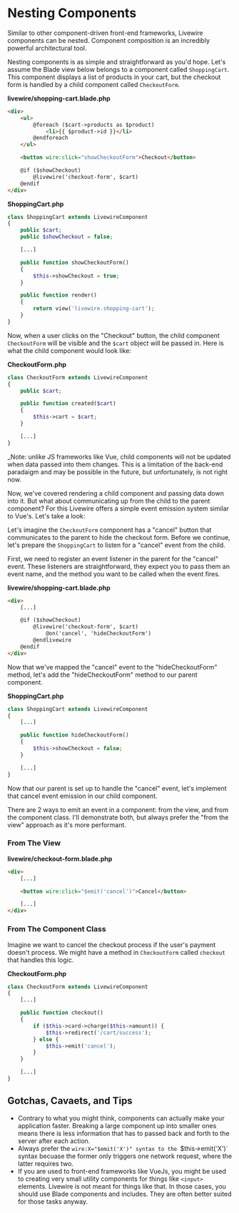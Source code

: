 # Nesting Components

Similar to other component-driven front-end frameworks, Livewire components can be nested. Component composition is an incredibly powerful architectural tool.

Nesting components is as simple and straightforward as you'd hope. Let's assume the Blade view below belongs to a component called `ShoppingCart`. This component displays a list of products in your cart, but the checkout form is handled by a child component called `CheckoutForm`.

**livewire/shopping-cart.blade.php**
```html
<div>
    <ul>
        @foreach ($cart->products as $product)
            <li>{{ $product->id }}</li>
        @endforeach
    </ul>

    <button wire:click="showCheckoutForm">Checkout</button>

    @if ($showCheckout)
        @livewire('checkout-form', $cart)
    @endif
</div>
```

**ShoppingCart.php**
```php
class ShoppingCart extends LivewireComponent
{
    public $cart;
    public $showCheckout = false;

    [...]

    public function showCheckoutForm()
    {
        $this->showCheckout = true;
    }

    public function render()
    {
        return view('livewire.shopping-cart');
    }
}
```

Now, when a user clicks on the "Checkout" button, the child component `CheckoutForm` will be visible and the `$cart` object will be passed in. Here is what the child component would look like:

**CheckoutForm.php**
```php
class CheckoutForm extends LivewireComponent
{
    public $cart;

    public function created($cart)
    {
        $this->cart = $cart;
    }

    [...]
}
```

_Note: unlike JS frameworks like Vue, child components will not be updated when data passed into them changes. This is a limitation of the back-end paradaigm and may be possible in the future, but unfortunately, is not right now.

Now, we've covered rendering a child component and passing data down into it. But what about communicating up from the child to the parent component? For this Livewire offers a simple event emission system similar to Vue's. Let's take a look:

Let's imagine the `CheckoutForm` component has a "cancel" button that communicates to the parent to hide the checkout form. Before we continue, let's prepare the `ShoppingCart` to listen for a "cancel" event from the child.

First, we need to register an event listener in the parent for the "cancel" event. These listeners are straightforward, they expect you to pass them an event name, and the method you want to be called when the event fires.

**livewire/shopping-cart.blade.php**
```html
<div>
    [...]

    @if ($showCheckout)
        @livewire('checkout-form', $cart)
            @on('cancel', 'hideCheckoutForm')
        @endlivewire
    @endif
</div>
```

Now that we've mapped the "cancel" event to the "hideCheckoutForm" method, let's add the "hideCheckoutForm" method to our parent component.

**ShoppingCart.php**
```php
class ShoppingCart extends LivewireComponent
{
    [...]

    public function hideCheckoutForm()
    {
        $this->showCheckout = false;
    }

    [...]
}
```

Now that our parent is set up to handle the "cancel" event, let's implement that cancel event emission in our child component.

There are 2 ways to emit an event in a component: from the view, and from the component class. I'll demonstrate both, but always prefer the "from the view" approach as it's more performant.

### From The View
**livewire/checkout-form.blade.php**
```html
<div>
    [...]

    <button wire:click="$emit('cancel')">Cancel</button>

    [...]
</div>
```

### From The Component Class

Imagine we want to cancel the checkout process if the user's payment doesn't process. We might have a method in `CheckoutForm` called `checkout` that handles this logic.

**CheckoutForm.php**
```php
class CheckoutForm extends LivewireComponent
{
    [...]

    public function checkout()
    {
        if ($this->card->charge($this->amount)) {
            $this->redirect('/cart/success');
        } else {
            $this->emit('cancel');
        }
    }

    [...]
}
```

## Gotchas, Cavaets, and Tips
* Contrary to what you might think, components can actually make your application faster. Breaking a large component up into smaller ones means there is less information that has to passed back and forth to the server after each action.
* Always prefer the `wire:X="$emit('X')" syntax to the `$this->emit('X')` syntax becuase the former only triggers one network request, where the latter requires two.
* If you are used to front-end frameworks like VueJs, you might be used to creating very small utility components for things like `<input>` elements. Livewire is not meant for things like that. In those cases, you should use Blade components and includes. They are often better suited for those tasks anyway.
